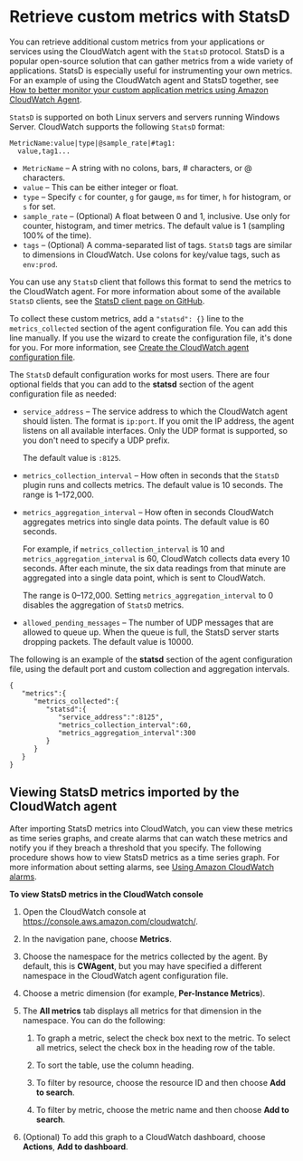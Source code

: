 # Retrieve custom metrics with StatsD<a name="CloudWatch-Agent-custom-metrics-statsd"></a>

You can retrieve additional custom metrics from your applications or services using the CloudWatch agent with the `StatsD` protocol\. StatsD is a popular open\-source solution that can gather metrics from a wide variety of applications\. StatsD is especially useful for instrumenting your own metrics\. For an example of using the CloudWatch agent and StatsD together, see [ How to better monitor your custom application metrics using Amazon CloudWatch Agent](https://aws.amazon.com/blogs/devops/new-how-to-better-monitor-your-custom-application-metrics-using-amazon-cloudwatch-agent/)\.

`StatsD` is supported on both Linux servers and servers running Windows Server\. CloudWatch supports the following `StatsD` format:

```
MetricName:value|type|@sample_rate|#tag1:
  value,tag1...
```
+ `MetricName` – A string with no colons, bars, \# characters, or @ characters\.
+ `value` – This can be either integer or float\.
+ `type` – Specify `c` for counter, `g` for gauge, `ms` for timer, `h` for histogram, or `s` for set\.
+ `sample_rate` – \(Optional\) A float between 0 and 1, inclusive\. Use only for counter, histogram, and timer metrics\. The default value is 1 \(sampling 100% of the time\)\.
+ `tags` – \(Optional\) A comma\-separated list of tags\. `StatsD` tags are similar to dimensions in CloudWatch\. Use colons for key/value tags, such as `env:prod`\.

You can use any `StatsD` client that follows this format to send the metrics to the CloudWatch agent\. For more information about some of the available `StatsD` clients, see the [StatsD client page on GitHub](https://github.com/etsy/statsd/wiki#client-implementations)\. 

To collect these custom metrics, add a `"statsd": {}` line to the `metrics_collected` section of the agent configuration file\. You can add this line manually\. If you use the wizard to create the configuration file, it's done for you\. For more information, see [Create the CloudWatch agent configuration file](create-cloudwatch-agent-configuration-file.md)\.

The `StatsD` default configuration works for most users\. There are four optional fields that you can add to the **statsd** section of the agent configuration file as needed:
+ `service_address` – The service address to which the CloudWatch agent should listen\. The format is `ip:port`\. If you omit the IP address, the agent listens on all available interfaces\. Only the UDP format is supported, so you don't need to specify a UDP prefix\. 

  The default value is `:8125`\.
+ `metrics_collection_interval` – How often in seconds that the `StatsD` plugin runs and collects metrics\. The default value is 10 seconds\. The range is 1–172,000\.
+ `metrics_aggregation_interval` – How often in seconds CloudWatch aggregates metrics into single data points\. The default value is 60 seconds\.

  For example, if `metrics_collection_interval` is 10 and `metrics_aggregation_interval` is 60, CloudWatch collects data every 10 seconds\. After each minute, the six data readings from that minute are aggregated into a single data point, which is sent to CloudWatch\.

  The range is 0–172,000\. Setting `metrics_aggregation_interval` to 0 disables the aggregation of `StatsD` metrics\.
+ `allowed_pending_messages` – The number of UDP messages that are allowed to queue up\. When the queue is full, the StatsD server starts dropping packets\. The default value is 10000\.

The following is an example of the **statsd** section of the agent configuration file, using the default port and custom collection and aggregation intervals\.

```
{
   "metrics":{
      "metrics_collected":{
         "statsd":{
            "service_address":":8125",
            "metrics_collection_interval":60,
            "metrics_aggregation_interval":300
         }
      }
   }
}
```

## Viewing StatsD metrics imported by the CloudWatch agent<a name="CloudWatch-view-statsd-metrics"></a>

After importing StatsD metrics into CloudWatch, you can view these metrics as time series graphs, and create alarms that can watch these metrics and notify you if they breach a threshold that you specify\. The following procedure shows how to view StatsD metrics as a time series graph\. For more information about setting alarms, see [ Using Amazon CloudWatch alarms](AlarmThatSendsEmail.md)\.

**To view StatsD metrics in the CloudWatch console**

1. Open the CloudWatch console at [https://console\.aws\.amazon\.com/cloudwatch/](https://console.aws.amazon.com/cloudwatch/)\.

1. In the navigation pane, choose **Metrics**\.

1. Choose the namespace for the metrics collected by the agent\. By default, this is **CWAgent**, but you may have specified a different namespace in the CloudWatch agent configuration file\.

1. Choose a metric dimension \(for example, **Per\-Instance Metrics**\)\.

1. The **All metrics** tab displays all metrics for that dimension in the namespace\. You can do the following:

   1. To graph a metric, select the check box next to the metric\. To select all metrics, select the check box in the heading row of the table\.

   1. To sort the table, use the column heading\.

   1. To filter by resource, choose the resource ID and then choose **Add to search**\.

   1. To filter by metric, choose the metric name and then choose **Add to search**\.

1. \(Optional\) To add this graph to a CloudWatch dashboard, choose **Actions**, **Add to dashboard**\.